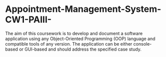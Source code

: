 # Appointment-Management-System-CW1-PAIII-
The aim of this coursework is to develop and document a software application using any Object-Oriented Programming (OOP) language and compatible tools of any version. The application can be either console-based or GUI-based and should address the specified case study.

